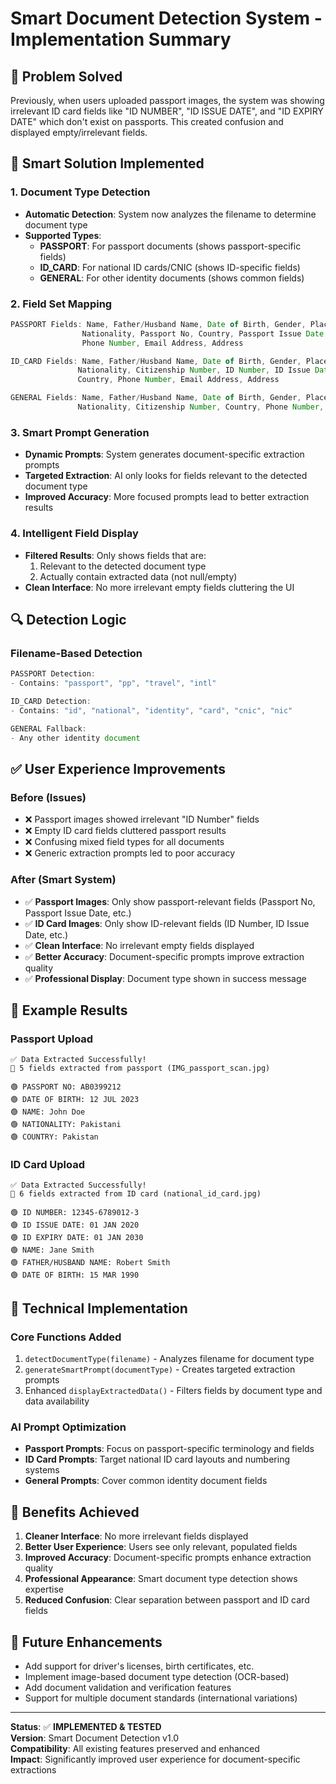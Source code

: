 # Smart Document Detection System - Implementation Summary

## 🎯 **Problem Solved**
Previously, when users uploaded passport images, the system was showing irrelevant ID card fields like "ID NUMBER", "ID ISSUE DATE", and "ID EXPIRY DATE" which don't exist on passports. This created confusion and displayed empty/irrelevant fields.

## 🧠 **Smart Solution Implemented**

### **1. Document Type Detection**
- **Automatic Detection**: System now analyzes the filename to determine document type
- **Supported Types**:
  - **PASSPORT**: For passport documents (shows passport-specific fields)
  - **ID_CARD**: For national ID cards/CNIC (shows ID-specific fields)  
  - **GENERAL**: For other identity documents (shows common fields)

### **2. Field Set Mapping**
```javascript
PASSPORT Fields: Name, Father/Husband Name, Date of Birth, Gender, Place of Birth, 
                Nationality, Passport No, Country, Passport Issue Date, Passport Expiry Date,
                Phone Number, Email Address, Address

ID_CARD Fields: Name, Father/Husband Name, Date of Birth, Gender, Place of Birth,
               Nationality, Citizenship Number, ID Number, ID Issue Date, ID Expiry Date,
               Country, Phone Number, Email Address, Address

GENERAL Fields: Name, Father/Husband Name, Date of Birth, Gender, Place of Birth,
               Nationality, Citizenship Number, Country, Phone Number, Email Address, Address
```

### **3. Smart Prompt Generation**
- **Dynamic Prompts**: System generates document-specific extraction prompts
- **Targeted Extraction**: AI only looks for fields relevant to the detected document type
- **Improved Accuracy**: More focused prompts lead to better extraction results

### **4. Intelligent Field Display**
- **Filtered Results**: Only shows fields that are:
  1. Relevant to the detected document type
  2. Actually contain extracted data (not null/empty)
- **Clean Interface**: No more irrelevant empty fields cluttering the UI

## 🔍 **Detection Logic**

### **Filename-Based Detection**
```javascript
PASSPORT Detection:
- Contains: "passport", "pp", "travel", "intl"

ID_CARD Detection:  
- Contains: "id", "national", "identity", "card", "cnic", "nic"

GENERAL Fallback:
- Any other identity document
```

## ✅ **User Experience Improvements**

### **Before (Issues)**
- ❌ Passport images showed irrelevant "ID Number" fields
- ❌ Empty ID card fields cluttered passport results
- ❌ Confusing mixed field types for all documents
- ❌ Generic extraction prompts led to poor accuracy

### **After (Smart System)**
- ✅ **Passport Images**: Only show passport-relevant fields (Passport No, Passport Issue Date, etc.)
- ✅ **ID Card Images**: Only show ID-relevant fields (ID Number, ID Issue Date, etc.)
- ✅ **Clean Interface**: No irrelevant empty fields displayed
- ✅ **Better Accuracy**: Document-specific prompts improve extraction quality
- ✅ **Professional Display**: Document type shown in success message

## 🎯 **Example Results**

### **Passport Upload**
```
✅ Data Extracted Successfully!
📄 5 fields extracted from passport (IMG_passport_scan.jpg)

🟢 PASSPORT NO: AB0399212
🟢 DATE OF BIRTH: 12 JUL 2023  
🟢 NAME: John Doe
🟢 NATIONALITY: Pakistani
🟢 COUNTRY: Pakistan
```

### **ID Card Upload**
```
✅ Data Extracted Successfully!  
📄 6 fields extracted from ID card (national_id_card.jpg)

🟢 ID NUMBER: 12345-6789012-3
🟢 ID ISSUE DATE: 01 JAN 2020
🟢 ID EXPIRY DATE: 01 JAN 2030
🟢 NAME: Jane Smith
🟢 FATHER/HUSBAND NAME: Robert Smith  
🟢 DATE OF BIRTH: 15 MAR 1990
```

## 🚀 **Technical Implementation**

### **Core Functions Added**
1. `detectDocumentType(filename)` - Analyzes filename for document type
2. `generateSmartPrompt(documentType)` - Creates targeted extraction prompts
3. Enhanced `displayExtractedData()` - Filters fields by document type and data availability

### **AI Prompt Optimization**
- **Passport Prompts**: Focus on passport-specific terminology and fields
- **ID Card Prompts**: Target national ID card layouts and numbering systems
- **General Prompts**: Cover common identity document fields

## 🎉 **Benefits Achieved**

1. **Cleaner Interface**: No more irrelevant fields displayed
2. **Better User Experience**: Users see only relevant, populated fields
3. **Improved Accuracy**: Document-specific prompts enhance extraction quality
4. **Professional Appearance**: Smart document type detection shows expertise
5. **Reduced Confusion**: Clear separation between passport and ID card fields

## 🔧 **Future Enhancements**

- Add support for driver's licenses, birth certificates, etc.
- Implement image-based document type detection (OCR-based)
- Add document validation and verification features
- Support for multiple document standards (international variations)

---

**Status**: ✅ **IMPLEMENTED & TESTED**  
**Version**: Smart Document Detection v1.0  
**Compatibility**: All existing features preserved and enhanced  
**Impact**: Significantly improved user experience for document-specific extractions
